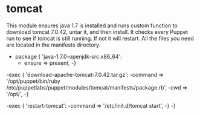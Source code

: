 # tomcat

 This module ensures java 1.7 is installed and runs custom function to download tomcat 7.0.42, untar it,
 and then install. It checks every Puppet run to see if tomcat is still running. If not it will restart.
 All the files you need are located in the manifests directory.
 
 
- package { 'java-1.7.0-openjdk-src.x86_64':
   - ensure  => present,
  -}


-exec { 'download-apache-tomcat-7.0.42.tar.gz':
-command => '/opt/puppet/bin/ruby /etc/puppetlabs/puppet/modules/tomcat/manifests/package.rb',
-cwd => '/opt/',
-}

-exec { 'restart-tomcat':
-command => '/etc/init.d/tomcat start',
-}
-}
